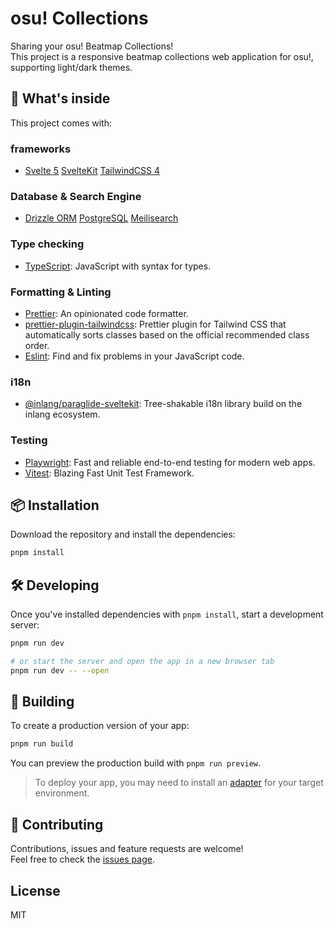 # osu! Collections
Sharing your osu! Beatmap Collections!  
This project is a responsive beatmap collections web application for osu!, supporting light/dark themes.

## 🧰 What's inside

This project comes with:

### frameworks

- [Svelte 5](https://svelte.dev) [SvelteKit](https://svelte.dev/docs/kit) [TailwindCSS 4](https://tailwindcss.com)

### Database & Search Engine

- [Drizzle ORM](https://orm.drizzle.team/) [PostgreSQL](https://www.postgresql.org/) [Meilisearch](https://www.meilisearch.com/)

### Type checking

- [TypeScript](https://www.typescriptlang.org): JavaScript with syntax for types.

### Formatting & Linting

- [Prettier](https://prettier.io): An opinionated code formatter.
- [prettier-plugin-tailwindcss](https://github.com/tailwindlabs/prettier-plugin-tailwindcss): Prettier plugin for Tailwind CSS that automatically sorts classes based on the official recommended class order.
- [Eslint](https://eslint.org): Find and fix problems in your JavaScript code.

### i18n

- [@inlang/paraglide-sveltekit](https://github.com/opral/inlang-paraglide-js): Tree-shakable i18n library build on the inlang ecosystem.

### Testing

- [Playwright](https://playwright.dev): Fast and reliable end-to-end testing for modern web apps.
- [Vitest](https://vitest.dev/): Blazing Fast Unit Test Framework.

## 📦 Installation

Download the repository and install the dependencies:

```bash
pnpm install
```

## 🛠️ Developing

Once you've installed dependencies with `pnpm install`, start a development server:

```bash
pnpm run dev

# or start the server and open the app in a new browser tab
pnpm run dev -- --open
```

## 🚀 Building

To create a production version of your app:

```bash
pnpm run build
```

You can preview the production build with `pnpm run preview`.

> To deploy your app, you may need to install an [adapter](https://svelte.dev/docs/kit/adapters) for your target environment.

## 🤝 Contributing

Contributions, issues and feature requests are welcome!
<br />
Feel free to check the [issues page](https://github.com/zeee2/jahkon_collections/issues).

## License

MIT
